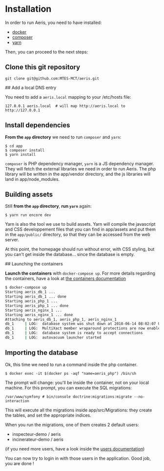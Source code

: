 # Installation

In order to run Aeris, you need to have installed:

 - [docker](https://docs.docker.com/install/)
 - [composer](https://getcomposer.org/)
 - [yarn](https://yarnpkg.com/en/)

Then, you can proceed to the next steps:

## Clone this git repository

```
git clone git@github.com:MTES-MCT/aeris.git
```

## Add a local DNS entry

You need to add a `aeris.local` mapping to your /etc/hosts file:

```
127.0.0.1 aeris.local  # will map http://aeris.local to http://127.0.0.1
```

## Install dependencies

**From the `app` directory** we need to run `composer` and `yarn`:

    $ cd app
    $ composer install
    $ yarn install

`composer` is PHP dependency manager, `yarn` is a JS dependency manager. They will fetch the external libraries we need in order to run Aeris. The php library will be written in the app/vendor directory, and the js libraries will land in app/node_modules.

## Building assets

Still **from the `app` directory**, **run `yarn`** again:

    $ yarn run encore dev

Yarn is also the tool we use to build assets. Yarn will compile the javascript and CSS developpement files that you can find in app/assets and put them in the `app/public/` directory, so that they can be accessed from the web server.

At this point, the homepage should run without error, with CSS styling, but you can't get inside the database... since the database is empty.

## Launching the containers

**Launch the containers** with `docker-compose up`. For more details regarding the containers, have a look at [the containers documentation](./containers.md)

```bash
$ docker-compose up
Starting aeris_db_1 ... 
Starting aeris_db_1 ... done
Starting aeris_php_1 ... 
Starting aeris_php_1 ... done
Starting aeris_nginx_1 ... 
Starting aeris_nginx_1 ... done
Attaching to aeris_db_1, aeris_php_1, aeris_nginx_1
db_1     | LOG:  database system was shut down at 2018-06-14 08:02:07 UTC
db_1     | LOG:  MultiXact member wraparound protections are now enabled
db_1     | LOG:  database system is ready to accept connections
db_1     | LOG:  autovacuum launcher started

```

## Importing the database

Ok, this time we need to run a command inside the php container. 

    $ docker exec -it $(docker ps -aqf "name=aeris_php") /bin/sh

The prompt will change: you'll be inside the container, not on your local machine. For this prompt, you can execute the SQL migrations:

```
/var/www/symfony # bin/console doctrine:migrations:migrate --no-interaction
```

This will execute all the migrations inside app/src/Migrations: they create the tables, and set the appropriate indices.

When you run the migrations, one of them creates 2 default users:

 - inspecteur-demo / aeris
 - incinerateur-demo / aeris

(if you need more users, have a look inside the [users documentation](./users.md))

You can now try to login in with those users in the application. Good job, you are done !
